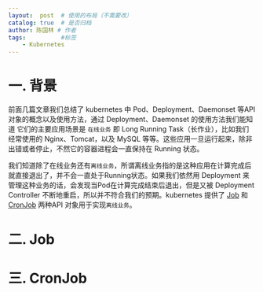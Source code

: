 ```yaml
---
layout:  post  # 使用的布局（不需要改）
catalog: true  # 是否归档
author: 陈国林 # 作者
tags:          #标签
    - Kubernetes
---
```


# 一. 背景
前面几篇文章我们总结了 kubernetes 中 Pod、Deployment、Daemonset 等API对象的概念以及使用方法，通过 Deployment、Daemonset 的使用方法我们能知道
它们的主要应用场景是 `在线业务` 即 Long Running Task（长作业），比如我们经常使用的 Nginx、Tomcat，以及 MySQL 等等。这些应用一旦运行起来，除非出错或者停止，不然它的容器进程会一直保持在 Running 状态。

我们知道除了在线业务还有`离线业务`，所谓离线业务指的是这种应用在计算完成后就直接退出了，并不会一直处于Running状态。如果我们依然用 Deployment 来管理这种业务的话，会发现当Pod在计算完成结束后退出，但是又被 Deployment Controller 不断地重启，所以并不符合我们的预期。kubernetes 提供了 [Job](https://github.com/kubernetes/api/blob/master/batch/v1/types.go#L28) 和 [CronJob](https://github.com/kubernetes/api/blob/master/batch/v2alpha1/types.go#L58) 两种API 对象用于实现`离线业务`。

# 二. Job


# 三. CronJob
